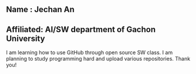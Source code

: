 ## Name : Jechan An
## Affiliated: AI/SW department of Gachon University
I am learning how to use GitHub through open source SW class. I am planning to study programming hard and upload various repositories. Thank you!

<!--
**andyjchan/andyjchan** is a ✨ _special_ ✨ repository because its `README.md` (this file) appears on your GitHub profile.

Here are some ideas to get you started:

- 🔭 I’m currently working on ...
- 🌱 I’m currently learning ...
- 👯 I’m looking to collaborate on ...
- 🤔 I’m looking for help with ...
- 💬 Ask me about ...
- 📫 How to reach me: ...
- 😄 Pronouns: ...
- ⚡ Fun fact: ...
-->
